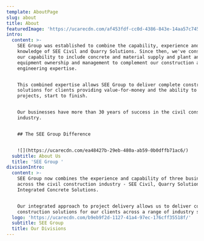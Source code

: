 ```yaml
---
template: AboutPage
slug: about
title: About
featuredImage: 'https://ucarecdn.com/af453fdf-cc0d-4386-843e-14aa57c7455d/'
intro:
  content: >-
    SEE Group was established to combine the capability, experience and
    knowledge of SEE Civil and Quarry Solutions. Since then, we've constructed
    our capability to include concrete and material supply and plant and
    equipment ownership and management to complement our construction and
    engineering expertise.


    This combined expertise allows SEE Group to deliver complete construction
    solutions for clients providing value-for-money and the ability to control
    projects, start to finish. 


    Our businesses have more than 30 years of success in the civil construction
    industry. 


    ## The SEE Group Difference


    ![](https://ucarecdn.com/ea48427b-29eb-480a-ab59-0b0dffb71ac6/)
  subtitle: About Us
  title: 'SEE Group '
divisionIntro:
  content: >-
    SEE Group now combines the experience and capability of three businesses
    across the civil construction industry - SEE Civil, Quarry Solutions and
    Integrated Concrete Solutions.


    Our integrated approach to project delivery allows us to deliver complete
    construction solutions for our clients across a range of industry sectors.
  logo: 'https://ucarecdn.com/b9eb9f2d-1127-41a4-97ec-176cff35518f/'
  subtitle: SEE Group
  title: Our Divisions
---
```


